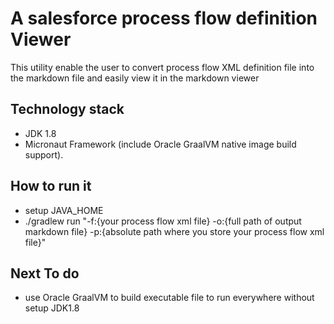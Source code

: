 # A salesforce process flow definition Viewer

This utility enable the user to convert process flow XML definition file into the markdown file and easily view it in 
the markdown viewer

## Technology stack
- JDK 1.8
- Micronaut Framework (include Oracle GraalVM native image build support).

## How to run it
- setup JAVA_HOME
- ./gradlew run "-f:{your process flow xml file} -o:{full path of output markdown file} -p:{absolute path where you store your process flow xml file}"

## Next To do
- use Oracle GraalVM to build executable file to run everywhere without setup JDK1.8
